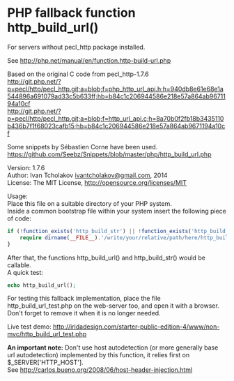 PHP fallback function http_build_url()
======================================

For servers without pecl_http package installed.

See http://php.net/manual/en/function.http-build-url.php

Based on the original C code from pecl_http-1.7.6  
http://git.php.net/?p=pecl/http/pecl_http.git;a=blob;f=php_http_url_api.h;h=940db8e61e68e1a544896a691079ad33c5b633ff;hb=b84c1c206944586e218e57a864ab9671194a10cf  
http://git.php.net/?p=pecl/http/pecl_http.git;a=blob;f=http_url_api.c;h=8a70b0f2fb18b3435110b436b7f1f68023cafb15;hb=b84c1c206944586e218e57a864ab9671194a10cf

Some snippets by Sébastien Corne have been used.  
https://github.com/Seebz/Snippets/blob/master/php/http_build_url.php

Version: 1.7.6  
Author: Ivan Tcholakov <ivantcholakov@gmail.com>, 2014  
License: The MIT License, http://opensource.org/licenses/MIT

Usage:  
Place this file on a suitable directory of your PHP system.  
Inside a common bootstrap file within your system insert the following piece of code:  

```php
if (!function_exists('http_build_str') || !function_exists('http_build_url')) {
    require dirname(__FILE__).'/write/your/relative/path/here/http_build_url.php';
}
```

After that, the functions http_build_url() and http_build_str() would be callable.  
A quick test:
```php
echo http_build_url();
```

For testing this fallback implementation, place the file http_build_url_test.php
on the web-server too, and open it with a browser. Don't forget to remove it when
it is no longer needed.

Live test demo: http://iridadesign.com/starter-public-edition-4/www/non-mvc/http_build_url_test.php

**An important note:** Don't use host autodetection (or more generally base url autodetection)
implemented by this function, it relies first on $_SERVER['HTTP_HOST'].  
See http://carlos.bueno.org/2008/06/host-header-injection.html
